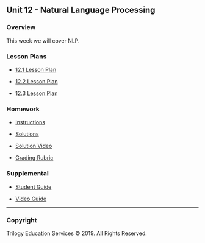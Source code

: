 ## Unit 12 - Natural Language Processing

### Overview

This week we will cover NLP.

### Lesson Plans

* [12.1 Lesson Plan](1/LessonPlan.md)

* [12.2 Lesson Plan](2/LessonPlan.md)

* [12.3 Lesson Plan](3/LessonPlan.md)

### Homework

* [Instructions](Homework/Instructions/README.md)

* [Solutions](Homework/Solutions/)

* [Solution Video](Homework/Solutions/HomeworkVideo.md)

* [Grading Rubric](Homework/GradingRubric.md)

### Supplemental

* [Student Guide](Supplemental/StudentGuide.md)

* [Video Guide](Supplemental/VideoGuide.md)

- - -

### Copyright

Trilogy Education Services © 2019. All Rights Reserved.
